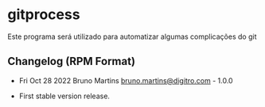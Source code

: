 # gitprocess

Este programa será utilizado para automatizar algumas complicações do git

## Changelog (RPM Format)

* Fri Oct 28 2022 Bruno Martins <bruno.martins@digitro.com> - 1.0.0
- First stable version release.
